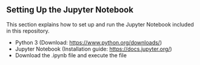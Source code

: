 ## Setting Up the Jupyter Notebook

This section explains how to set up and run the Jupyter Notebook included in this repository.

* Python 3 (Download: https://www.python.org/downloads/)
* Jupyter Notebook (Installation guide: https://docs.jupyter.org/)
* Download the .ipynb file and execute the file
